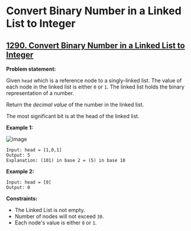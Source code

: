 # Convert Binary Number in a Linked List to Integer

## [1290. Convert Binary Number in a Linked List to Integer](https://leetcode.com/problems/convert-binary-number-in-a-linked-list-to-integer/)

**Problem statement:**

Given `head` which is a reference node to a singly-linked list. The value of each node in the linked list is either `0` or `1`. The linked list holds the binary representation of a number.

Return the *decimal value* of the number in the linked list.

The most significant bit is at the head of the linked list.

**Example 1:**

![image](https://user-images.githubusercontent.com/20440403/180307362-c51b8c51-b270-4915-9aaa-8cf685ab16b5.png)

```
Input: head = [1,0,1]
Output: 5
Explanation: (101) in base 2 = (5) in base 10
```

**Example 2:**

```
Input: head = [0]
Output: 0
```

**Constraints:**

* The Linked List is not empty.
* Number of nodes will not exceed `30`.
* Each node's value is either `0` or `1`.
